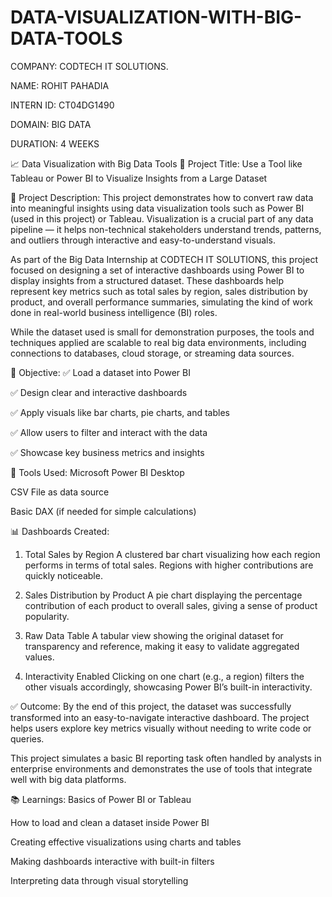 # DATA-VISUALIZATION-WITH-BIG-DATA-TOOLS

COMPANY: CODTECH IT SOLUTIONS.

NAME: ROHIT PAHADIA

INTERN ID: CT04DG1490

DOMAIN: BIG DATA

DURATION: 4 WEEKS


📈 Data Visualization with Big Data Tools
📌 Project Title:
Use a Tool like Tableau or Power BI to Visualize Insights from a Large Dataset

🧾 Project Description:
This project demonstrates how to convert raw data into meaningful insights using data visualization tools such as Power BI (used in this project) or Tableau. Visualization is a crucial part of any data pipeline — it helps non-technical stakeholders understand trends, patterns, and outliers through interactive and easy-to-understand visuals.

As part of the Big Data Internship at CODTECH IT SOLUTIONS, this project focused on designing a set of interactive dashboards using Power BI to display insights from a structured dataset. These dashboards help represent key metrics such as total sales by region, sales distribution by product, and overall performance summaries, simulating the kind of work done in real-world business intelligence (BI) roles.

While the dataset used is small for demonstration purposes, the tools and techniques applied are scalable to real big data environments, including connections to databases, cloud storage, or streaming data sources.

🎯 Objective:
✅ Load a dataset into Power BI

✅ Design clear and interactive dashboards

✅ Apply visuals like bar charts, pie charts, and tables

✅ Allow users to filter and interact with the data

✅ Showcase key business metrics and insights

🔧 Tools Used:
Microsoft Power BI Desktop

CSV File as data source

Basic DAX (if needed for simple calculations)

📊 Dashboards Created:
1. Total Sales by Region
A clustered bar chart visualizing how each region performs in terms of total sales. Regions with higher contributions are quickly noticeable.

2. Sales Distribution by Product
A pie chart displaying the percentage contribution of each product to overall sales, giving a sense of product popularity.

3. Raw Data Table
A tabular view showing the original dataset for transparency and reference, making it easy to validate aggregated values.

4. Interactivity Enabled
Clicking on one chart (e.g., a region) filters the other visuals accordingly, showcasing Power BI’s built-in interactivity.


✅ Outcome:
By the end of this project, the dataset was successfully transformed into an easy-to-navigate interactive dashboard. The project helps users explore key metrics visually without needing to write code or queries.

This project simulates a basic BI reporting task often handled by analysts in enterprise environments and demonstrates the use of tools that integrate well with big data platforms.

📚 Learnings:
Basics of Power BI or Tableau

How to load and clean a dataset inside Power BI

Creating effective visualizations using charts and tables

Making dashboards interactive with built-in filters

Interpreting data through visual storytelling


